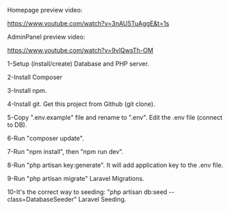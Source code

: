 
Homepage preview video:

https://www.youtube.com/watch?v=3nAU5TuAggE&t=1s

AdminPanel preview video:

https://www.youtube.com/watch?v=9vlQwsTh-OM

1-Setup (install/create) Database and PHP server.

2-Install Composer

3-Install npm.

4-Install git. Get this project from Github (git clone).

5-Copy ".env.example" file and rename to ".env". Edit the .env file (connect to DB).

6-Run "composer update".

7-Run "npm install", then "npm run dev".

8-Run "php artisan key:generate". It will add application key to the .env file.

9-Run "php artisan migrate" Laravel Migrations.

10-It's the correct way to seeding: "php artisan db:seed --class=DatabaseSeeder" Laravel Seeding.

